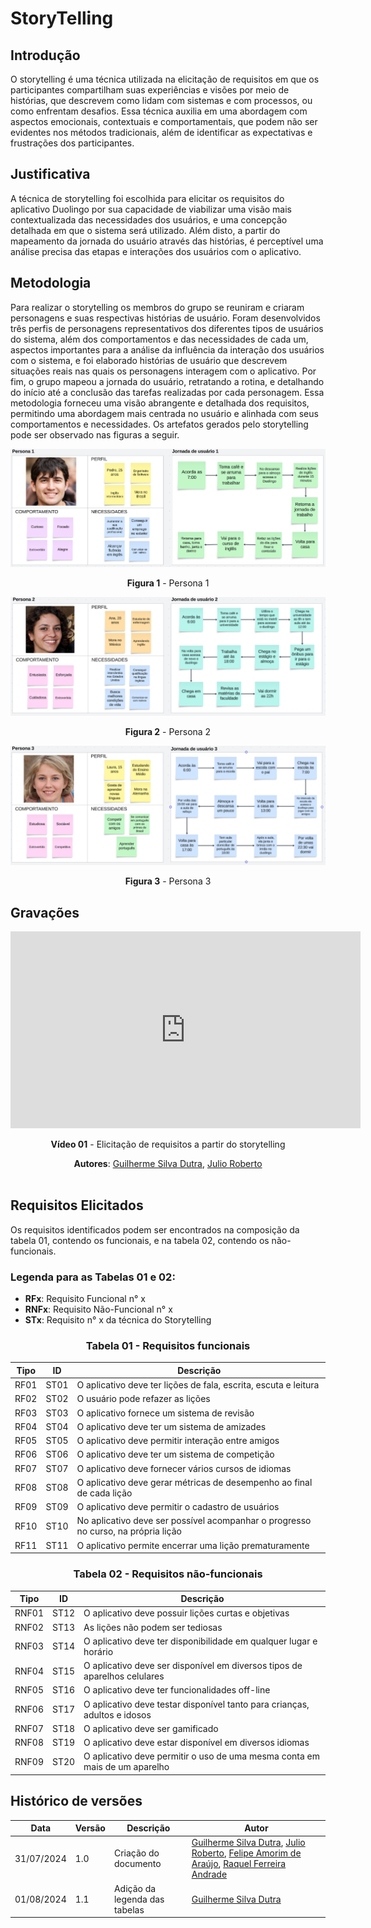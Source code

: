 # StoryTelling

## Introdução

O storytelling é uma técnica utilizada na elicitação de requisitos em que os participantes compartilham suas experiências e visões por meio de histórias, que descrevem como lidam com sistemas e com processos, ou como enfrentam desafios. Essa técnica auxilia em uma abordagem com aspectos emocionais, contextuais e comportamentais, que podem não ser evidentes nos métodos tradicionais, além de identificar as expectativas e frustrações dos participantes. 

## Justificativa

A técnica de storytelling foi escolhida para elicitar os requisitos do aplicativo Duolingo por sua capacidade de viabilizar uma visão mais contextualizada das necessidades dos usuários, e uma concepção detalhada em que o sistema será utilizado. Além disto, a partir do mapeamento da jornada do usuário através das histórias, é perceptível uma análise precisa das etapas e interações dos usuários com o aplicativo.

## Metodologia

Para realizar o storytelling os membros do grupo se reuniram e criaram personagens e suas respectivas histórias de usuário. Foram desenvolvidos três perfis de personagens representativos dos diferentes tipos de usuários do sistema, além dos comportamentos e das necessidades de cada um, aspectos importantes para a análise da influência da interação dos usuários com o sistema, e foi elaborado histórias de usuário que descrevem situações reais nas quais os personagens interagem com o aplicativo. Por fim, o grupo mapeou a jornada do usuário, retratando a rotina, e detalhando do início até a conclusão das tarefas realizadas por cada personagem. Essa metodologia forneceu uma visão abrangente e detalhada dos requisitos, permitindo uma abordagem mais centrada no usuário e alinhada com seus comportamentos e necessidades. Os artefatos gerados pelo storytelling pode ser observado nas figuras a seguir. 

<center>

![Storytelling](../../assets/images/Persona_jornada_1.png)

**Figura 1** - Persona 1

</center>

<center>

![Storytelling](../../assets/images/Persona_Jornada_2.png)

**Figura 2** - Persona 2

</center>

<center>

![Storytelling](../../assets/images/Persona_Jornada_3.png)

**Figura 3** - Persona 3

</center>

## Gravações

<center>
<iframe width="560" height="315" src="https://www.youtube.com/embed/OW-2Q-uERm8?si=EzZHCBSaolMIjj5H" title="YouTube video player" frameborder="0" allow="accelerometer; autoplay; clipboard-write; encrypted-media; gyroscope; picture-in-picture; web-share" referrerpolicy="strict-origin-when-cross-origin" allowfullscreen></iframe>

**Vídeo 01** - Elicitação de requisitos a partir do storytelling

**Autores**: [Guilherme Silva Dutra](https://github.com/GuiDutra21), [Julio Roberto](https://github.com/JulioR2022)
<br></br>
</center>

## Requisitos Elicitados

Os requisitos identificados podem ser encontrados na composição da tabela 01, contendo os funcionais, e na tabela 02, contendo os não-funcionais.

### Legenda para as Tabelas 01 e 02:

- **RFx**: Requisito Funcional n° x
- **RNFx**: Requisito Não-Funcional n° x
- **STx**: Requisito n° x da técnica do Storytelling
<center>

### Tabela 01 - Requisitos funcionais

| Tipo | ID | Descrição |
| - | - | - |
| RF01 | ST01 | O aplicativo deve ter lições de fala, escrita, escuta e leitura |
| RF02 | ST02 | O usuário pode refazer as lições |
| RF03 | ST03 | O aplicativo fornece um sistema de revisão  |
| RF04 | ST04 | O aplicativo deve ter um sistema de amizades |
| RF05 | ST05 | O aplicativo deve permitir interação entre amigos |
| RF06 | ST06 | O aplicativo deve ter um sistema de competição |
| RF07 | ST07 | O aplicativo deve fornecer vários cursos de idiomas |
| RF08 | ST08 | O aplicativo deve gerar métricas de desempenho ao final de cada lição |
| RF09 | ST09 | O aplicativo deve permitir o cadastro de usuários |
| RF10 | ST10 | No aplicativo deve ser possível acompanhar o progresso no curso, na própria lição |
| RF11 | ST11 | O aplicativo permite encerrar uma lição prematuramente |

### Tabela 02 - Requisitos não-funcionais

| Tipo | ID | Descrição |
| - | - | - |
| RNF01 | ST12 | O aplicativo deve possuir lições curtas e objetivas |
| RNF02 | ST13 | As lições não podem ser tediosas |
| RNF03 | ST14 | O aplicativo deve ter disponibilidade em qualquer lugar e horário |
| RNF04 | ST15 | O aplicativo deve ser disponível em diversos tipos de aparelhos celulares |
| RNF05 | ST16 | O aplicativo deve ter funcionalidades off-line |
| RNF06 | ST17 | O aplicativo deve testar disponível tanto para crianças, adultos e idosos |
| RNF07 | ST18 | O aplicativo deve ser gamificado |
| RNF08 | ST19 | O aplicativo deve estar disponível em diversos idiomas |
| RNF09 | ST20 | O aplicativo deve permitir o uso de uma mesma conta em mais de um aparelho |

</center>

## Histórico de versões

<center>

| Data | Versão | Descrição | Autor |
| ---- | ------ | --------- | ----- |
| 31/07/2024 | 1.0 | Criação do documento | [Guilherme Silva Dutra](https://github.com/GuiDutra21), [Julio Roberto](https://github.com/JulioR2022), [Felipe Amorim de Araújo](https://github.com/lipeaaraujo), [Raquel Ferreira Andrade](https://github.com/raquel-andrade) |
| 01/08/2024 | 1.1 | Adição da legenda das tabelas | [Guilherme Silva Dutra](https://github.com/GuiDutra21) |

</center>